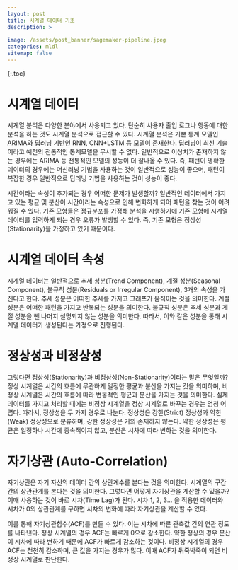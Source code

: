 ```yaml
---
layout: post
title: 시계열 데이터 기초
description: >
  
image: /assets/post_banner/sagemaker-pipeline.jpeg
categories: mldl
sitemap: false
---
```



{:.toc}
# 시계열 데이터

시계열 분석은 다양한 분야에서 사용되고 있다. 단순히 사용자 출입 로그나 행동에 대한 분석을 하는 것도 시계열 분석으로 접근할 수 있다. 시계열 분석은 기본 통계 모델인 ARIMA와 딥러닝 기반인 RNN, CNN+LSTM 등 모델이 존재한다. 딥러닝이 최신 기술이라고 예전의 전통적인 통계모델을 무시할 수 없다. 일반적으로 이상치가 존재하지 않는 경우에는 ARIMA 등 전통적인 모델의 성능이 더 잘나올 수 있다. 즉, 패턴이 명확한 데이터의 경우에는 머신러닝 기법을 사용하는 것이 일반적으로 성능이 좋으며, 패턴이 복잡한 경우 일반적으로 딥러닝 기법을 사용하는 것이 성능이 좋다.

시간이라는 속성이 추가되는 경우 어떠한 문제가 발생할까? 일반적인 데이터에서 가지고 있는 평균 및 분산이 시간이라는 속성으로 인해 변화하게 되어 패턴을 찾는 것이 어려워질 수 있다. 기존 모형들은 정규분포를 가정해 분석을 시행하기에 기존 모형에 시계열 데이터를 입력하게 되는 경우 오류가 발생할 수 있다. 즉, 기존 모형은 정상성(Stationarity)을 가정하고 있기 때문이다.

# 시계열 데이터 속성

시계열 데이터는 일반적으로 추세 성분(Trend Component), 계절 성분(Seasonal Component), 불규칙 성분(Residuals or Irregular Component), 3개의 속성을 가진다고 한다. 추세 성분은 어떠한 추세를 가지고 그래프가 움직이는 것을 의미한다. 계절 성분은 어떠한 패턴을 가지고 반복되는 성분을 의미한다. 불규칙 성분은 추세 성분과 계절 성분을 뺀 나머지 설명되지 않는 성분을 의미한다. 따라서, 이와 같은 성분을 통해 시계열 데이터가 생성된다는 가정으로 진행된다.

# 정상성과 비정상성

그렇다면 정상성(Stationarity)과 비정상성(Non-Stationarity)이라는 말은 무엇일까? 정상 시계열은 시간의 흐름에 무관하게 일정한 평균과 분산을 가지는 것을 의미하며, 비정상 시계열은 시간의 흐름에 따라 변동적인 평균과 분산을 가지는 것을 의미한다. 실제 데이터를 가지고 처리할 때에는 비정상 시계열을 정상 시계열로 바꾸는 경우는 엄청 어렵다. 따라서, 정상성을 두 가지 경우로 나눈다. 정상성은 강한(Strict) 정상성과 약한(Weak) 정상성으로 분류하며, 강한 정상성은 거의 존재하지 않는다. 약한 정상성은 평균은 일정하나 시간에 종속적이지 않고, 분산은 시차에 따라 변하는 것을 의미한다.

 # 자기상관 (Auto-Correlation)

자기상관은 자기 자신의 데이터 간의 상관계수를 본다는 것을 의미한다. 시계열의 구간 간의 상관관계를 본다는 것을 의미한다. 그렇다면 어떻게 자기상관을 계산할 수 있을까? 이때 사용하는 것이 바로 시차(Time Lag)가 된다. 시차 1, 2, 3... 을 적용한 데이터와 시차가 0의 상관관계를 구하면 시차의 변화에 따라 자기상관을 계산할 수 있다. 

이를 통해 자기상관함수(ACF)를 만들 수 있다. 이는 시차에 따른 관측값 간의 연관 정도를 나타낸다. 정상 시계열의 경우 ACF는 빠르게 0으로 감소한다. 약한 정상의 경우 분산이 시차에 따라 변하기 때문에 ACF가 빠르게 감소하는 것이다. 비정상 시계열의 경우 ACF는 천천히 감소하며, 큰 값을 가지는 경우가 많다. 이때 ACF가 뒤죽박죽이 되면 비정상 시계열로 판단한다. 
